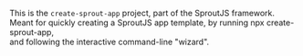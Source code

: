 This is the `create-sprout-app` project, part of the SproutJS framework. <br>
Meant for quickly creating a SproutJS app template, by running npx create-sprout-app, <br>
and following the interactive command-line "wizard".